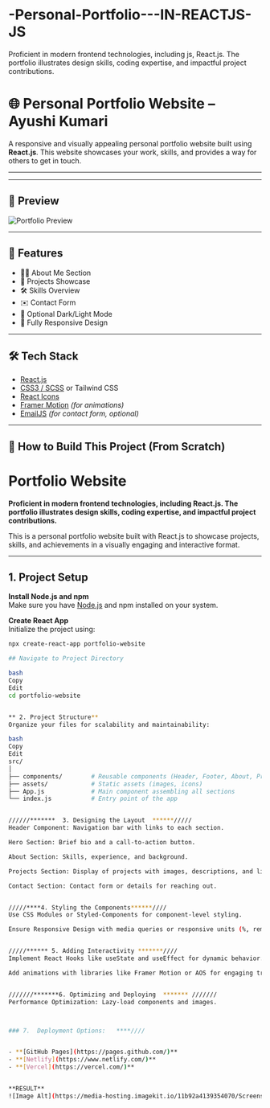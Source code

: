 # -Personal-Portfolio---IN-REACTJS-JS
Proficient in modern frontend technologies, including js, React.js. The portfolio illustrates design skills, coding expertise, and impactful project contributions.

# 🌐 Personal Portfolio Website – Ayushi Kumari

A responsive and visually appealing personal portfolio website built using **React.js**. This website showcases your work, skills, and provides a way for others to get in touch.

---
---

## 📸 Preview

![Portfolio Preview](./assets/preview.png)

---

## 📁 Features

- 🧑‍💼 About Me Section
- 💼 Projects Showcase
- 🛠️ Skills Overview
- ✉️ Contact Form
- 🌙 Optional Dark/Light Mode
- 📱 Fully Responsive Design

---

## 🛠️ Tech Stack

- [React.js](https://reactjs.org/)
- [CSS3 / SCSS](https://sass-lang.com/) or Tailwind CSS
- [React Icons](https://react-icons.github.io/react-icons/)
- [Framer Motion](https://www.framer.com/motion/) *(for animations)*
- [EmailJS](https://www.emailjs.com/) *(for contact form, optional)*

---

## 🧰 How to Build This Project (From Scratch)

# Portfolio Website

**Proficient in modern frontend technologies, including React.js. The portfolio illustrates design skills, coding expertise, and impactful project contributions.**

This is a personal portfolio website built with React.js to showcase projects, skills, and achievements in a visually engaging and interactive format.

---

## 1. Project Setup

**Install Node.js and npm**  
Make sure you have [Node.js](https://nodejs.org/) and npm installed on your system.

**Create React App**  
Initialize the project using:

```bash
npx create-react-app portfolio-website

## Navigate to Project Directory

bash
Copy
Edit
cd portfolio-website


** 2. Project Structure**
Organize your files for scalability and maintainability:

bash
Copy
Edit
src/
│
├── components/        # Reusable components (Header, Footer, About, Projects, Contact)
├── assets/            # Static assets (images, icons)
├── App.js             # Main component assembling all sections
└── index.js           # Entry point of the app


//////*******  3. Designing the Layout  ******/////
Header Component: Navigation bar with links to each section.

Hero Section: Brief bio and a call-to-action button.

About Section: Skills, experience, and background.

Projects Section: Display of projects with images, descriptions, and links.

Contact Section: Contact form or details for reaching out.


/////****4. Styling the Components******////
Use CSS Modules or Styled-Components for component-level styling.

Ensure Responsive Design with media queries or responsive units (%, rem, vw/vh).


/////****** 5. Adding Interactivity *******////
Implement React Hooks like useState and useEffect for dynamic behavior.

Add animations with libraries like Framer Motion or AOS for engaging transitions.


///////*******6. Optimizing and Deploying  ******* ///////
Performance Optimization: Lazy-load components and images.



### 7.  Deployment Options:   ****////


- **[GitHub Pages](https://pages.github.com/)**
- **[Netlify](https://www.netlify.com/)**
- **[Vercel](https://vercel.com/)**


**RESULT**
![Image Alt](https://media-hosting.imagekit.io/11b92a4139354070/Screenshot%202025-01-23%20053846.png?Expires=1839822172&Key-Pair-Id=K2ZIVPTIP2VGHC&Signature=gdSY~eE3ErdHmD8LD3VWSlr~k8hv5gU864HI0DbhT7E2WpjhuZQDnzlMzyApgJ64ciSoqhxzxLwhgLlb7J5F5XgiFvHVvbh17BG8a13jszG50tWsgYu-dvSwFm8zEZ0vpKj9iv3THB5z2Syj5DOc0ipGSxDRMZKiE10BrMxvgYk2oxer1wVzgX9k9qCwsrs0QX3SrwCR8O4b0Ligm9lzTO~MgNKipHEty0Lx1ZHsvOp6pRAiCQoM~OazdOc87w3-BrFkaaoc7PfvpIEEgR9l4xiKgLHYp~SfzZPxPIBVbia7~ahwdcIiOFGsQ76wnnsgBFTz8F~x03NpS0r-3EfCuw__) 




  










